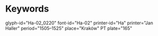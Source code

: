 # Keywords
glyph-id="Ha-02_0220"
font-id="Ha-02"
printer-id="Ha"
printer="Jan Haller"
period="1505–1525"
place="Kraków"
PT plate="165"
